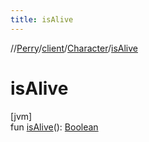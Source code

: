```yaml
---
title: isAlive
---
```

//[Perry](../../../index.html)/[client](../index.html)/[Character](index.html)/[isAlive](is-alive.html)



# isAlive



[jvm]\
fun [isAlive](is-alive.html)(): [Boolean](https://kotlinlang.org/api/latest/jvm/stdlib/kotlin/-boolean/index.html)




